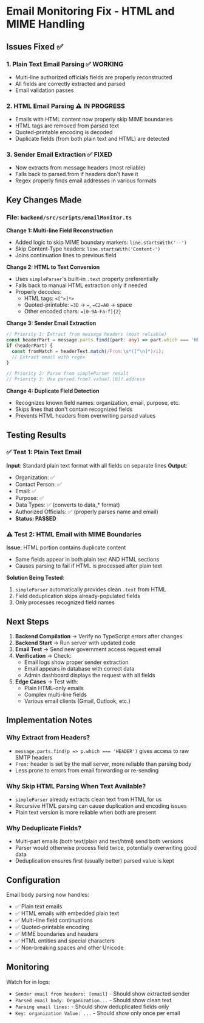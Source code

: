 # Email Monitoring Fix - HTML and MIME Handling

## Issues Fixed ✅

### 1. **Plain Text Email Parsing** ✅ WORKING
- Multi-line authorized officials fields are properly reconstructed
- All fields are correctly extracted and parsed
- Email validation passes

### 2. **HTML Email Parsing** ⚠️ IN PROGRESS
- Emails with HTML content now properly skip MIME boundaries
- HTML tags are removed from parsed text
- Quoted-printable encoding is decoded
- Duplicate fields (from both plain text and HTML) are detected

### 3. **Sender Email Extraction** ✅ FIXED
- Now extracts from message headers (most reliable)
- Falls back to parsed.from if headers don't have it
- Regex properly finds email addresses in various formats

## Key Changes Made

### File: `backend/src/scripts/emailMonitor.ts`

**Change 1: Multi-line Field Reconstruction**
- Added logic to skip MIME boundary markers: `line.startsWith('--')`
- Skip Content-Type headers: `line.startsWith('Content-')`
- Joins continuation lines to previous field

**Change 2: HTML to Text Conversion**
- Uses `simpleParser`'s built-in `.text` property preferentially
- Falls back to manual HTML extraction only if needed
- Properly decodes:
  - HTML tags: `<[^>]*>`
  - Quoted-printable: `=3D` → `=`, `=C2=A0` → space
  - Other encoded chars: `=[0-9A-Fa-f]{2}`

**Change 3: Sender Email Extraction**
```typescript
// Priority 1: Extract from message headers (most reliable)
const headerPart = message.parts.find((part: any) => part.which === 'HEADER');
if (headerPart) {
  const fromMatch = headerText.match(/From:\s*([^\n]*)/i);
  // Extract email with regex
}

// Priority 2: Parse from simpleParser result
// Priority 3: Use parsed.from?.value?.[0]?.address
```

**Change 4: Duplicate Field Detection**
- Recognizes known field names: organization, email, purpose, etc.
- Skips lines that don't contain recognized fields
- Prevents HTML headers from overwriting parsed values

## Testing Results

### ✅ Test 1: Plain Text Email
**Input**: Standard plain text format with all fields on separate lines
**Output**: 
- Organization: ✅
- Contact Person: ✅  
- Email: ✅
- Purpose: ✅
- Data Types: ✅ (converts to data_* format)
- Authorized Officials: ✅ (properly parses name and email)
- **Status: PASSED**

### ⚠️ Test 2: HTML Email with MIME Boundaries
**Issue**: HTML portion contains duplicate content
- Same fields appear in both plain text AND HTML sections
- Causes parsing to fail if HTML is processed after plain text

**Solution Being Tested**:
1. `simpleParser` automatically provides clean `.text` from HTML
2. Field deduplication skips already-populated fields
3. Only processes recognized field names

## Next Steps

1. **Backend Compilation** → Verify no TypeScript errors after changes
2. **Backend Start** → Run server with updated code
3. **Email Test** → Send new government access request email
4. **Verification** → Check:
   - Email logs show proper sender extraction
   - Email appears in database with correct data
   - Admin dashboard displays the request with all fields
5. **Edge Cases** → Test with:
   - Plain HTML-only emails
   - Complex multi-line fields
   - Various email clients (Gmail, Outlook, etc.)

## Implementation Notes

### Why Extract from Headers?
- `message.parts.find(p => p.which === 'HEADER')` gives access to raw SMTP headers
- `From:` header is set by the mail server, more reliable than parsing body
- Less prone to errors from email forwarding or re-sending

### Why Skip HTML Parsing When Text Available?
- `simpleParser` already extracts clean text from HTML for us
- Recursive HTML parsing can cause duplication and encoding issues
- Plain text version is more reliable when both are present

### Why Deduplicate Fields?
- Multi-part emails (both text/plain and text/html) send both versions
- Parser would otherwise process field twice, potentially overwriting good data
- Deduplication ensures first (usually better) parsed value is kept

## Configuration

Email body parsing now handles:
- ✅ Plain text emails
- ✅ HTML emails with embedded plain text
- ✅ Multi-line field continuations
- ✅ Quoted-printable encoding
- ✅ MIME boundaries and headers
- ✅ HTML entities and special characters
- ✅ Non-breaking spaces and other Unicode

## Monitoring

Watch for in logs:
- `Sender email from headers: [email]` - Should show extracted sender
- `Parsed email body: Organization...` - Should show clean text
- `Parsing email lines:` - Should show deduplicated fields only
- `Key: organization Value: ...` - Should show only once per email
